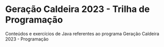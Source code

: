 # Geração Caldeira 2023 - Trilha de Programação
Conteúdos e exercícios de Java referentes ao programa Geração Caldeira 2023 - Programação
